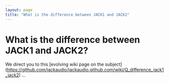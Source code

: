 ```yaml
---
layout: page
title: "What is the difference between JACK1 and JACK2"
---
```


# What is the difference between JACK1 and JACK2?

We direct you to this [evolving wiki page on the subject]
(https://github.com/jackaudio/jackaudio.github.com/wiki/Q_difference_jack1_jack2)
...

